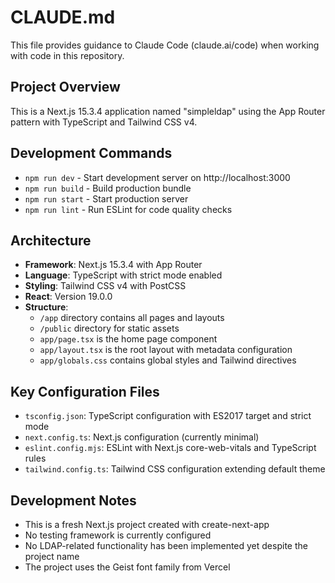# CLAUDE.md

This file provides guidance to Claude Code (claude.ai/code) when working with code in this repository.

## Project Overview
This is a Next.js 15.3.4 application named "simpleldap" using the App Router pattern with TypeScript and Tailwind CSS v4.

## Development Commands
- `npm run dev` - Start development server on http://localhost:3000
- `npm run build` - Build production bundle
- `npm run start` - Start production server
- `npm run lint` - Run ESLint for code quality checks

## Architecture
- **Framework**: Next.js 15.3.4 with App Router
- **Language**: TypeScript with strict mode enabled
- **Styling**: Tailwind CSS v4 with PostCSS
- **React**: Version 19.0.0
- **Structure**: 
  - `/app` directory contains all pages and layouts
  - `/public` directory for static assets
  - `app/page.tsx` is the home page component
  - `app/layout.tsx` is the root layout with metadata configuration
  - `app/globals.css` contains global styles and Tailwind directives

## Key Configuration Files
- `tsconfig.json`: TypeScript configuration with ES2017 target and strict mode
- `next.config.ts`: Next.js configuration (currently minimal)
- `eslint.config.mjs`: ESLint with Next.js core-web-vitals and TypeScript rules
- `tailwind.config.ts`: Tailwind CSS configuration extending default theme

## Development Notes
- This is a fresh Next.js project created with create-next-app
- No testing framework is currently configured
- No LDAP-related functionality has been implemented yet despite the project name
- The project uses the Geist font family from Vercel
